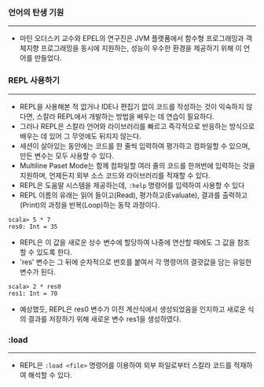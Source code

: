 ### 언어의 탄생 기원
---
- 마틴 오더스키 교수와 EPEL의 연구진은 JVM 플랫폼에서 함수형 프로그래밍과 객체지향 프로그래밍을 동시에 지원하는, 성능이 우수한 환경을 제공하기 위해 이 언어를 만들었다.

### REPL 사용하기
---
- REPL을 사용해본 적 없거나 IDE나 편집기 없이 코드를 작성하는 것이 익숙하지 않다면, 스칼라 REPL에서 개발하는 방법을 배우는 데 연습이 필요하다.
- 그러나 REPL은 스칼라 언어와 라이브러리를 빠르고 즉각적으로 반응하는 방식으로 배우는 데 있어 그 무엇에도 뒤지지 않는다.
- 세션이 살아있는 동안에는 코드를 한 줄씩 입력하여 평가하고 컴파일할 수 있으며, 만든 변수는 모두 사용할 수 있다.
- Multiline Paset Mode는 함께 컴파일할 여러 줄의 코드를 한꺼번에 입력하는 것을 지원하며, 언제든지 외부 소스 코드와 라이브러리를 적재할 수 있다.
- REPL은 도움말 시스템을 제공하는데, `:help` 명령어를 입력하여 사용할 수 있다
- REPL 이름의 유래는 읽어 들이고(Read), 평가하고(Evaluate), 결과를 출력하고(Print)의 과정을 반복(Loop)하는 동작 과정이다.

```linux
scala> 5 * 7
res0: Int = 35
```

- REPL은 이 값을 새로운 상수 변수에 할당하여 나중에 연산할 때에도 그 값을 참조할 수 있도록 한다.
- 'res' 변수는 그 뒤에 순차적으로 번호를 붙여서 각 명령어의 결괏값을 담는 유일한 변수가 된다.

```linux
scala> 2 * res0
res1: Int = 70
```

- 예상했듯, REPL은 res0 변수가 이전 계산식에서 생성되었음을 인지하고 새로운 식의 결과를 저장하기 위해 새로운 변수 res1을 생성하였다.

### :load <file>
---
- REPL은 `:load <file>` 명령어를 이용하여 외부 파일로부터 스칼라 코드를 적재하여 해석할 수 있다. 

